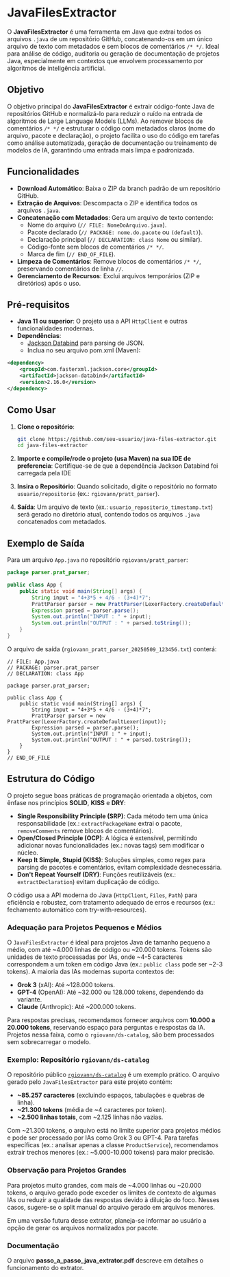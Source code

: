 # JavaFilesExtractor

O **JavaFilesExtractor** é uma ferramenta em Java que extrai todos os arquivos `.java` de um repositório GitHub, concatenando-os em um único arquivo de texto com metadados e sem blocos de comentários `/* */`. Ideal para análise de código, auditoria ou geração de documentação de projetos Java, especialmente em contextos que envolvem processamento por algoritmos de inteligência artificial.

## Objetivo

O objetivo principal do **JavaFilesExtractor** é extrair código-fonte Java de repositórios GitHub e normalizá-lo para reduzir o ruído na entrada de algoritmos de Large Language Models (LLMs). Ao remover blocos de comentários `/* */` e estruturar o código com metadados claros (nome do arquivo, pacote e declaração), o projeto facilita o uso do código em tarefas como análise automatizada, geração de documentação ou treinamento de modelos de IA, garantindo uma entrada mais limpa e padronizada.

## Funcionalidades

- **Download Automático**: Baixa o ZIP da branch padrão de um repositório GitHub.
- **Extração de Arquivos**: Descompacta o ZIP e identifica todos os arquivos `.java`.
- **Concatenação com Metadados**: Gera um arquivo de texto contendo:
  - Nome do arquivo (`// FILE: NomeDoArquivo.java`).
  - Pacote declarado (`// PACKAGE: nome.do.pacote` ou `(default)`).
  - Declaração principal (`// DECLARATION: class Nome` ou similar).
  - Código-fonte sem blocos de comentários `/* */`.
  - Marca de fim (`// END_OF_FILE`).
- **Limpeza de Comentários**: Remove blocos de comentários `/* */`, preservando comentários de linha `//`.
- **Gerenciamento de Recursos**: Exclui arquivos temporários (ZIP e diretórios) após o uso.

## Pré-requisitos

- **Java 11 ou superior**: O projeto usa a API `HttpClient` e outras funcionalidades modernas.
- **Dependências**:
  - [Jackson Databind](https://github.com/FasterXML/jackson-databind) para parsing de JSON.
  - Inclua no seu arquivo pom.xml (Maven):

```xml
<dependency>
    <groupId>com.fasterxml.jackson.core</groupId>
    <artifactId>jackson-databind</artifactId>
    <version>2.16.0</version>
</dependency>
```

## Como Usar

1. **Clone o repositório**:
   ```bash
   git clone https://github.com/seu-usuario/java-files-extractor.git
   cd java-files-extractor
   ```
   
2. **Importe e compile/rode o projeto (usa Maven) na sua IDE de preferencia**:
   Certifique-se de que a dependência Jackson Databind foi carregada pela IDE
   
4. **Insira o Repositório**:
   Quando solicitado, digite o repositório no formato `usuario/repositorio` (ex.: `rgiovann/pratt_parser`).

5. **Saída**:
   Um arquivo de texto (ex.: `usuario_repositorio_timestamp.txt`) será gerado no diretório atual, contendo todos os arquivos `.java` concatenados com metadados.

## Exemplo de Saída

Para um arquivo `App.java` no repositório `rgiovann/pratt_parser`:

```java
package parser.prat_parser;

public class App {
    public static void main(String[] args) {
        String input = "4+3*5 + 4/6 - (3+4)*7";
        PrattParser parser = new PrattParser(LexerFactory.createDefaultLexer(input));
        Expression parsed = parser.parse();
        System.out.println("INPUT : " + input);
        System.out.println("OUTPUT : " + parsed.toString());
    }
}
```

O arquivo de saída (`rgiovann_pratt_parser_20250509_123456.txt`) conterá:

```
// FILE: App.java
// PACKAGE: parser.prat_parser
// DECLARATION: class App

package parser.prat_parser;

public class App {
    public static void main(String[] args) {
        String input = "4+3*5 + 4/6 - (3+4)*7";
        PrattParser parser = new PrattParser(LexerFactory.createDefaultLexer(input));
        Expression parsed = parser.parse();
        System.out.println("INPUT : " + input);
        System.out.println("OUTPUT : " + parsed.toString());
    }
}
// END_OF_FILE
```

## Estrutura do Código

O projeto segue boas práticas de programação orientada a objetos, com ênfase nos princípios **SOLID**, **KISS** e **DRY**:

- **Single Responsibility Principle (SRP)**: Cada método tem uma única responsabilidade (ex.: `extractPackageName` extrai o pacote, `removeComments` remove blocos de comentários).
- **Open/Closed Principle (OCP)**: A lógica é extensível, permitindo adicionar novas funcionalidades (ex.: novas tags) sem modificar o núcleo.
- **Keep It Simple, Stupid (KISS)**: Soluções simples, como regex para parsing de pacotes e comentários, evitam complexidade desnecessária.
- **Don't Repeat Yourself (DRY)**: Funções reutilizáveis (ex.: `extractDeclaration`) evitam duplicação de código.

O código usa a API moderna do Java (`HttpClient`, `Files`, `Path`) para eficiência e robustez, com tratamento adequado de erros e recursos (ex.: fechamento automático com try-with-resources).

### Adequação para Projetos Pequenos e Médios

O `JavaFilesExtractor` é ideal para projetos Java de tamanho pequeno a médio, com até ~4.000 linhas de código ou ~20.000 tokens. Tokens são unidades de texto processadas por IAs, onde ~4-5 caracteres correspondem a um token em código Java (ex.: `public class` pode ser ~2-3 tokens). A maioria das IAs modernas suporta contextos de:

- **Grok 3** (xAI): Até ~128.000 tokens.
- **GPT-4** (OpenAI): Até ~32.000 ou 128.000 tokens, dependendo da variante.
- **Claude** (Anthropic): Até ~200.000 tokens.

Para respostas precisas, recomendamos fornecer arquivos com **10.000 a 20.000 tokens**, reservando espaço para perguntas e respostas da IA. Projetos nessa faixa, como o `rgiovann/ds-catalog`, são bem processados sem sobrecarregar o modelo.

### Exemplo: Repositório `rgiovann/ds-catalog`

O repositório público [`rgiovann/ds-catalog`](https://github.com/rgiovann/ds-catalog) é um exemplo prático. O arquivo gerado pelo `JavaFilesExtractor` para este projeto contém:

- **~85.257 caracteres** (excluindo espaços, tabulações e quebras de linha).
- **~21.300 tokens** (média de ~4 caracteres por token).
- **~2.500 linhas totais**, com ~2.125 linhas não vazias.

Com ~21.300 tokens, o arquivo está no limite superior para projetos médios e pode ser processado por IAs como Grok 3 ou GPT-4. Para tarefas específicas (ex.: analisar apenas a classe `ProductService`), recomendamos extrair trechos menores (ex.: ~5.000-10.000 tokens) para maior precisão.

### Observação para Projetos Grandes

Para projetos muito grandes, com mais de ~4.000 linhas ou ~20.000 tokens, o arquivo gerado pode exceder os limites de contexto de algumas IAs ou reduzir a qualidade das respostas devido à diluição do foco. Nesses casos, sugere-se o split manual do arquivo gerado em arquivos menores.

Em uma versão futura desse extrator, planeja-se informar ao usuário a opção de gerar os arquivos normalizados por pacote.

### Documentação

O arquivo **passo_a_passo_java_extrator.pdf** descreve em detalhes o funcionamento do extrator.

